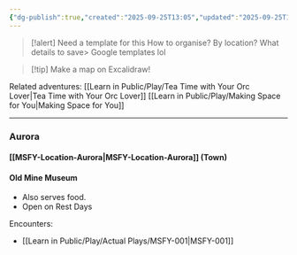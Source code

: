 ```yaml
---
{"dg-publish":true,"created":"2025-09-25T13:05","updated":"2025-09-25T16:02","dg-path":"Play/Resources/TTYOL-All Locations.md","permalink":"/play/resources/ttyol-all-locations/","dgPassFrontmatter":true,"noteIcon":"1"}
---
```


> [!alert] Need a template for this
> How to organise? By location? What details to save> Google templates lol

> [!tip] Make a map on Excalidraw!

Related adventures: 
[[Learn in Public/Play/Tea Time with Your Orc Lover\|Tea Time with Your Orc Lover]]
[[Learn in Public/Play/Making Space for You\|Making Space for You]]

---

### Aurora 

#### [[MSFY-Location-Aurora\|MSFY-Location-Aurora]] (Town)

#### Old Mine Museum 

- Also serves food. 
- Open on Rest Days 


Encounters: 
- [[Learn in Public/Play/Actual Plays/MSFY-001\|MSFY-001]] 
